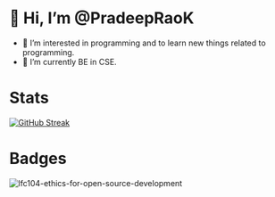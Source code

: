 
# 👋 Hi, I’m @PradeepRaoK

- 👀 I’m interested in programming and to learn new things related to programming.
- 🌱 I’m currently BE in CSE.

# Stats

[![GitHub Streak](https://github-readme-streak-stats.herokuapp.com/?user=PradeepRaoK&theme=algolia)](https://git.io/streak-stats)

# Badges

![lfc104-ethics-for-open-source-development](https://user-images.githubusercontent.com/88186518/185569875-f9c66054-0862-4a5f-a51f-77e67b404077.png)
